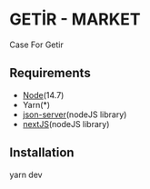 # GETİR - MARKET

Case For Getir

## Requirements
- [Node](https://nodejs.org/en/download/)(14.7)
- Yarn(*)
- [json-server](https://github.com/typicode/json-server)(nodeJS library)
- [nextJS](https://nextjs.org/docs)(nodeJS library)
## Installation

  yarn dev
 